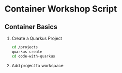 # Container Workshop Script

## Container Basics

1. Create a Quarkus Project

   ```bash
   cd /projects
   quarkus create
   cd code-with-quarkus
   ```

1. Add project to workspace

